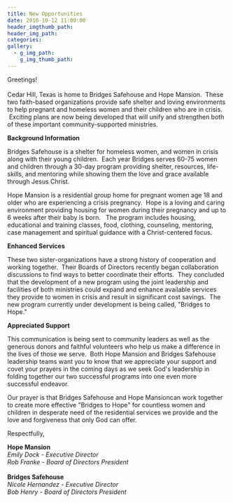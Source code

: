 ```yaml
---
title: New Opportunities
date: 2016-10-12 11:00:00
header_imgthumb_path:
header_img_path:
categories:
gallery:
  - g_img_path:
    g_img_thumb_path:
---
```



Greetings!&nbsp;
<br>
<br>Cedar Hill, Texas is home to Bridges Safehouse and Hope Mansion. &nbsp;These two faith-based organizations provide safe shelter and loving environments to help pregnant and homeless women and their children who are in crisis. &nbsp;Exciting plans are now being developed that will unify and strengthen both of these important community-supported ministries.

**Background Information**

Bridges Safehouse is a shelter for homeless women, and women in crisis along with their young children. &nbsp;Each year Bridges serves 60-75 women and children through a 30-day program providing shelter, resources, life-skills, and mentoring while showing them the love and grace available through Jesus Christ.

Hope Mansion is a residential group home for pregnant women age 18 and older who are experiencing a crisis pregnancy. &nbsp;Hope is a loving and caring environment providing housing for women during their pregnancy and up to 6 weeks after their baby is born. &nbsp; The program includes housing, educational and training classes, food, clothing, counseling, mentoring, case management and spiritual guidance with a Christ-centered focus.

**Enhanced Services**

These two sister-organizations have a strong history of cooperation and working together. &nbsp;Their Boards of Directors recently began collaboration discussions to find ways to better coordinate their efforts. &nbsp;They concluded that the development of a new program using the joint leadership and facilities of both ministries could expand and enhance available services they provide to women in crisis and result in significant cost savings. &nbsp;The new program currently under development is being called, "Bridges to Hope."&nbsp;

**Appreciated Support**

This communication is being sent to community leaders as well as the generous donors and faithful volunteers who help us make a difference in the lives of those we serve. &nbsp;Both Hope Mansion and Bridges Safehouse leadership teams want you to know that we appreciate your support and covet your prayers in the coming days as we seek God's leadership in folding together our two successful programs into one even more successful endeavor. &nbsp;

Our prayer is that Bridges Safehouse and Hope Mansioncan work together to create more effective "Bridges to Hope" for countless women and children in desperate need of the residential services we provide and the love and forgiveness that only God can offer. &nbsp;

Respectfully,

**Hope Mansion**
<br>*Emily Dock - Executive Director
<br>Rob Franke - Board of Directors President*
<br>
<br>**Bridges Safehouse**&nbsp;&nbsp;
<br>*Nicole Hernandez - Executive Director
<br>Bob Henry - Board of Directors President*